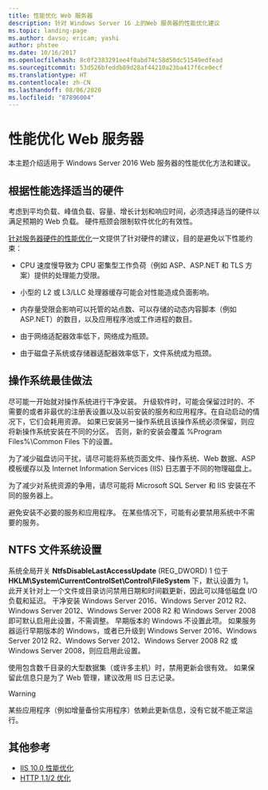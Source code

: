 ```yaml
---
title: 性能优化 Web 服务器
description: 针对 Windows Server 16 上的Web 服务器的性能优化建议
ms.topic: landing-page
ms.author: davso; ericam; yashi
author: phstee
ms.date: 10/16/2017
ms.openlocfilehash: 8c0f2383291ee4f0abd74c58d50dc51549edfead
ms.sourcegitcommit: 53d526bfeddb89d28af44210a23ba417f6ce0ecf
ms.translationtype: HT
ms.contentlocale: zh-CN
ms.lasthandoff: 08/06/2020
ms.locfileid: "87896004"
---
```

# <a name="performance-tuning-web-servers"></a>性能优化 Web 服务器


本主题介绍适用于 Windows Server 2016 Web 服务器的性能优化方法和建议。


## <a name="selecting-the-proper-hardware-for-performance"></a>根据性能选择适当的硬件


考虑到平均负载、峰值负载、容量、增长计划和响应时间，必须选择适当的硬件以满足预期的 Web 负载。 硬件瓶颈会限制软件优化的有效性。

[针对服务器硬件的性能优化](../../hardware/index.md)一文提供了针对硬件的建议，目的是避免以下性能约束：

-   CPU 速度慢导致为 CPU 密集型工作负荷（例如 ASP、ASP.NET 和 TLS 方案）提供的处理能力受限。

-   小型的 L2 或 L3/LLC 处理器缓存可能会对性能造成负面影响。

-   内存量受限会影响可以托管的站点数、可以存储的动态内容脚本（例如 ASP.NET）的数目，以及应用程序池或工作进程的数目。

-   由于网络适配器效率低下，网络成为瓶颈。

-   由于磁盘子系统或存储器适配器效率低下，文件系统成为瓶颈。

## <a name="operating-system-best-practices"></a>操作系统最佳做法


尽可能一开始就对操作系统进行干净安装。 升级软件时，可能会保留过时的、不需要的或者非最优的注册表设置以及以前安装的服务和应用程序。在自动启动的情况下，它们会耗用资源。 如果已安装另一操作系统且该操作系统必须保留，则应将新操作系统安装在不同的分区。 否则，新的安装会覆盖 %Program Files%\\Common Files 下的设置。

为了减少磁盘访问干扰，请尽可能将系统页面文件、操作系统、Web 数据、ASP 模板缓存以及 Internet Information Services (IIS) 日志置于不同的物理磁盘上。

为了减少对系统资源的争用，请尽可能将 Microsoft SQL Server 和 IIS 安装在不同的服务器上。

避免安装不必要的服务和应用程序。 在某些情况下，可能有必要禁用系统中不需要的服务。

## <a name="ntfs-file-system-settings"></a>NTFS 文件系统设置

系统全局开关 **NtfsDisableLastAccessUpdate** (REG\_DWORD) 1 位于 **HKLM\\System\\CurrentControlSet\\Control\\FileSystem** 下，默认设置为 1。 此开关针对上一个文件或目录访问禁用日期和时间戳更新，因此可以降低磁盘 I/O 负载和延迟。 干净安装 Windows Server 2016、Windows Server 2012 R2、Windows Server 2012、Windows Server 2008 R2 和 Windows Server 2008 即可默认启用此设置，不需调整。 早期版本的 Windows 不设置此项。 如果服务器运行早期版本的 Windows，或者已升级到 Windows Server 2016、Windows Server 2012 R2、Windows Server 2012、Windows Server 2008 R2 或 Windows Server 2008，则应启用此设置。

使用包含数千目录的大型数据集（或许多主机）时，禁用更新会很有效。 如果保留此信息只是为了 Web 管理，建议改用 IIS 日志记录。

>[!Warning]
> 某些应用程序（例如增量备份实用程序）依赖此更新信息，没有它就不能正常运行。

## <a name="additional-references"></a>其他参考
- [IIS 10.0 性能优化](tuning-iis-10.md)
- [HTTP 1.1/2 优化](http-performance.md)



